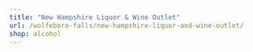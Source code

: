 ```yaml
---
title: "New Hampshire Liquor & Wine Outlet"
url: /wolfeboro-falls/new-hampshire-liquor-and-wine-outlet/
shop: alcohol
---
```

